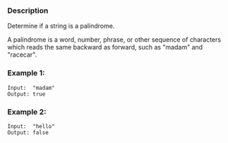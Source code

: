 ### Description

Determine if a string is a palindrome.

A palindrome is a word, number, phrase, or other sequence of characters which reads the same backward as forward, such as "madam" and "racecar".

### Example 1:

```
Input:  "madam"
Output: true
```

### Example 2:

```
Input:  "hello"
Output: false
```
